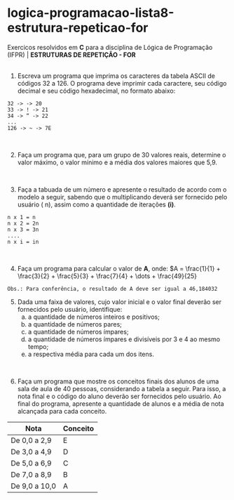 # logica-programacao-lista8-estrutura-repeticao-for

Exercicos resolvidos em **C** para a disciplina de Lógica de Programação (IFPR) | **ESTRUTURAS DE REPETIÇÃO - FOR**
<br>
<br>

1. Escreva um programa que imprima os caracteres da tabela ASCII de códigos 32 a 126. O programa deve imprimir cada caractere, seu código decimal e seu código hexadecimal, no formato abaixo:
```
32 -> -> 20
33 -> ! -> 21
34 -> “ -> 22
...
126 -> ~ -> 7E
````
<br>

2. Faça um programa que, para um grupo de 30 valores reais, determine o valor máximo, o valor mínimo e a média dos valores maiores que 5,9.
<br>

3. Faça a tabuada de um número e apresente o resultado de acordo com o modelo a
seguir, sabendo que o multiplicando deverá ser fornecido pelo usuário ( n), assim como a
quantidade de iterações **(i)**.
```
n x 1 = n
n x 2 = 2n
n x 3 = 3n
....
n x i = in
```
<br>

4. Faça um programa para calcular o valor de **A**, onde:
$A = \frac{1}{1} + \frac{3}{2} + \frac{5}{3} + \frac{7}{4} + \dots + \frac{49}{25}
```
Obs.: Para conferência, o resultado de A deve ser igual a 46,184032
```


5. Dada uma faixa de valores, cujo valor inicial e o valor final deverão ser fornecidos pelo usuário, identifique:
    <ol type =a>
        <li> a quantidade de números inteiros e positivos;
        <li> a quantidade de números pares;
        <li> a quantidade de números ímpares;
        <li> a quantidade de números ímpares e divisíveis por 3 e 4 ao mesmo tempo;
        <li> a respectiva média para cada um dos itens.
   </ol>
<br>

6. Faça um programa que mostre os conceitos finais dos alunos de uma sala de aula de 40 pessoas, considerando a tabela a seguir. Para isso, a nota final e o código do aluno deverão ser fornecidos pelo usuário. Ao final do programa, apresente a quantidade de alunos e a média de nota alcançada para cada conceito.

| Nota                      | Conceito  | 
|---------------------------|-----------|
| De 0,0 a 2,9              |   E       |
| De 3,0 a 4,9              |   D       | 
| De 5,0 a 6,9              |   C       | 
| De 7,0 a 8,9              |   B       |
| De 9,0 a 10,0             |   A       | 
   
